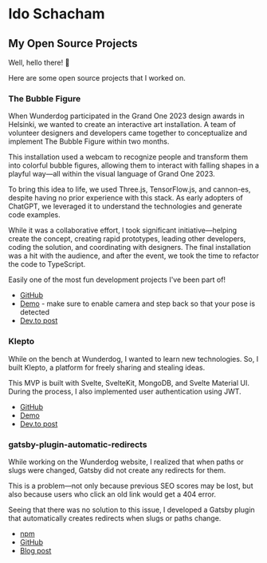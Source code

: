 # Ido Schacham

## My Open Source Projects

Well, hello there! 👋 

Here are some open source projects that I worked on.

### The Bubble Figure

When Wunderdog participated in the Grand One 2023 design awards in Helsinki, we wanted to create an interactive art installation. 
A team of volunteer designers and developers came together to conceptualize and implement The Bubble Figure within two months. 

This installation used a webcam to recognize people and transform them into colorful bubble figures, allowing them to interact 
with falling shapes in a playful way—all within the visual language of Grand One 2023.

To bring this idea to life, we used Three.js, TensorFlow.js, and cannon-es, despite having no prior experience with this stack. 
As early adopters of ChatGPT, we leveraged it to understand the technologies and generate code examples. 

While it was a collaborative effort, I took significant initiative—helping create the concept, creating rapid prototypes, 
leading other developers, coding the solution, and coordinating with designers. The final installation was a hit with the 
audience, and after the event, we took the time to refactor the code to TypeScript. 

Easily one of the most fun development projects I've been part of!

* [GitHub](https://github.com/wunderdogsw/go-23-app)
* [Demo](https://wunderdogsw.github.io/go-23-app/) - make sure to enable camera and step back so that your pose is detected
* [Dev.to post](https://dev.to/idosius/the-bubble-figure-integrating-tensorflowjs-with-threejs-and-cannon-es-to-create-interactive-art-b8e)

### Klepto

While on the bench at Wunderdog, I wanted to learn new technologies. So, I built Klepto, a platform for freely sharing and stealing ideas.

This MVP is built with Svelte, SvelteKit, MongoDB, and Svelte Material UI. During the process, I also implemented user authentication using JWT.

* [GitHub](https://github.com/wunderdogsw/klepto)
* [Demo](https://klepto.vercel.app/)
* [Dev.to post](https://dev.to/idosius/mongodb-atlas-hackathon-2022-on-dev-4a4i)

### gatsby-plugin-automatic-redirects

While working on the Wunderdog website, I realized that when paths or slugs were changed, Gatsby did not create any redirects for them.

This is a problem—not only because previous SEO scores may be lost, but also because users who click an old link would get a 404 error.

Seeing that there was no solution to this issue, I developed a Gatsby plugin that automatically creates redirects when slugs or paths change.

* [npm](https://www.npmjs.com/package/gatsby-plugin-automatic-redirects)
* [GitHub](https://github.com/wunderdogsw/gatsby-plugin-automatic-redirects)
* [Blog post](https://www.wunderdog.io/blog/how-to-manage-redirects-in-gatsby-automatically)
